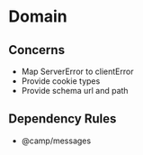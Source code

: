 # Domain

## Concerns

* Map ServerError to clientError
* Provide cookie types 
* Provide schema url and path

## Dependency Rules

* @camp/messages
